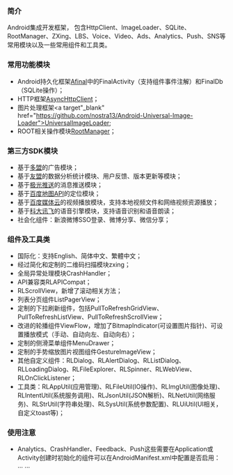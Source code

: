 ### 简介
Android集成开发框架， 包含HttpClient、ImageLoader、SQLite、RootManager、ZXing、LBS、Voice、Video、Ads、Analytics、Push、SNS等常用模块以及一些常用组件和工具类。<BR/>


### 常用功能模块
* Android持久化框架<a target="_blank" href="https://github.com/RincLiu/afinal">Afinal</a>中的FinalActivity（支持组件事件注解）和FinalDb（SQLite操作）；<BR/>
* HTTP框架<a target="_blank" href="https://github.com/loopj/android-async-http">AsyncHttpClient</a>；<BR/>
* 图片处理框架<a target"_blank" href="https://github.com/nostra13/Android-Universal-Image-Loader">UniversalImageLoader</a>;<BR/>
* ROOT相关操作模块<a target="_blank" href="https://github.com/Chrisplus/RootManager">RootManager</a>；<BR/>

### 第三方SDK模块
* 基于<a target="_blank" href="http://www.duomeng.net/developers/developers.htm">多盟</a>的广告模块；<BR/>
* 基于<a target="_blank" href="http://www.umeng.com">友盟</a>的数据分析统计模块、用户反馈、版本更新等模块；<BR/>
* 基于<a target="_blank" href="http://www.jpush.cn/">极光推送</a>的消息推送模块；<BR/>
* 基于<a target="_blank" href="http://developer.baidu.com/map/">百度地图API</a>的定位模块；<BR/>
* 基于<a target="_blank" href="http://developer.baidu.com/wiki/index.php?title=docs/cplat/media">百度媒体云</a>的视频播放模块，支持本地视频文件和网络视频资源播放；<BR/>
* 基于<a target="_blank" href="http://open.voicecloud.cn/developer.php">科大讯飞</a>的语音引擎模块，支持语音识别和语音朗读；<BR/>
* 社会化组件：新浪微博SSO登录、微博分享、微信分享；<BR/>

### 组件及工具类
* 国际化：支持English、简体中文、繁體中文；<BR/>
* 经过简化和定制的二维码扫描模块zxing；<BR/>
* 全局异常处理模块CrashHandler；<BR/>
* API兼容类RLAPICompat；<BR/>
* RLScrollView，新增了滚动相关方法；<BR/>
* 列表分页组件ListPagerView；<BR/>
* 定制的下拉刷新组件，包括PullToRefreshGridView、PullToRefreshListView、PullToRefreshScrollView；<BR/>
* 改进的轮播组件ViewFlow，增加了BitmapIndicator(可设置图片指针)、可设置播放模式（手动、自动向左、自动向右）；<BR/>
* 定制的侧滑菜单组件MenuDrawer；<BR/>
* 定制的手势缩放图片视图组件GestureImageView；<BR/>
* 其他自定义组件：RLDialog、RLAlertDialog、RLListDialog、RLLoadingDialog、RLFileExplorer、RLSpinner、RLWebView、RLOnClickListener；<BR/>
* 工具类：RLAppUtil(应用管理)、RLFileUtil(IO操作)、RLImgUtil(图像处理)、RLIntentUtil(系统服务调用)、RLJsonUtil(JSON解析)、RLNetUtil(网络服务)、RLStrUtil(字符串处理)、RLSysUtil(系统参数配置)、RLUiUtil(UI相关，自定义toast等)；<BR/>

### 使用注意
* Analytics、CrashHandler、Feedback、Push这些需要在Application或Activity创建时初始化的组件可以在AndroidManifest.xml中配置是否启用：<BR/>
        <application>
            ...
            <meta-data  android:name="ENABLE_CRASH_HANDLER" android:value="true"/>
            <meta-data  android:name="ENABLE_PUSH" android:value="false"/>
            <meta-data  android:name="ENABLE_FEEDBACK" android:value="false"/>
            <meta-data  android:name="ENABLE_ANALYTICS" android:value="false"/>
            ...
        </application>
